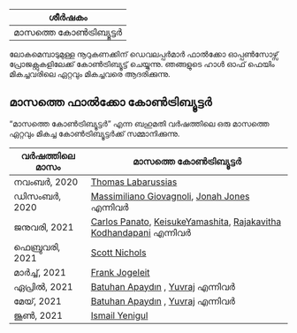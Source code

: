 |       ശീർഷകം       |
| :----------------: |
| മാസത്തെ കോൺട്രിബ്യൂട്ടർ |

ലോകമെമ്പാടുമുള്ള നൂറുകണക്കിന് ഡെവലപ്പർമാർ ഫാൽക്കോ ഓപ്പൺസോഴ്സ് പ്രോജക്റ്റുകളിലേക്ക് കോൺട്രിബ്യൂട്ട് ചെയ്യുന്നു. ഞങ്ങളുടെ ഹാൾ ഓഫ് ഫെയിം മികച്ചവരിലെ ഏറ്റവും മികച്ചവരെ ആദരിക്കുന്നു.

## മാസത്തെ ഫാൽക്കോ കോൺട്രിബ്യൂട്ടർ

“മാസത്തെ കോൺട്രിബ്യൂട്ടർ” എന്ന ബഹുമതി വർഷത്തിലെ ഒരു മാസത്തെ ഏറ്റവും മികച്ച കോൺട്രിബ്യൂട്ടർക്ക് സമ്മാനിക്കുന്നു.

| വർഷത്തിലെ മാസം | മാസത്തെ കോൺട്രിബ്യൂട്ടർ                                           |
| ------------- | ------------------------------------------------------------ |
| നവംബർ, 2020   | [Thomas Labarussias](https://github.com/Issif)               |
| ഡിസംബർ, 2020  | [Massimiliano Giovagnoli](https://github.com/maxgio92), [Jonah Jones](https://github.com/jonahjon) എന്നിവർ |
| ജനുവരി, 2021   | [Carlos Panato](https://github.com/cpanato), [KeisukeYamashita](https://github.com/KeisukeYamashita), [Rajakavitha Kodhandapani](https://github.com/Rajakavitha1) എന്നിവർ |
| ഫെബ്രുവരി, 2021 | [Scott Nichols](https://github.com/n3wscott)                 |
| മാർച്ച്, 2021   | [Frank Jogeleit](https://github.com/fjogeleit)               |
| ഏപ്രിൽ, 2021   | [Batuhan Apaydın](https://github.com/developer-guy) , [Yuvraj](https://github.com/evalsocket) എന്നിവർ |
| മേയ്, 2021     | [Batuhan Apaydın](https://github.com/developer-guy) , [Yuvraj](https://github.com/evalsocket) എന്നിവർ |
| ജൂൺ, 2021      | [Ismail Yenigul](https://github.com/ismailyenigul)           |

